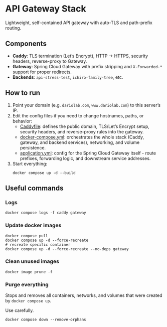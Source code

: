 # API Gateway Stack

Lightweight, self-contained API gateway with auto-TLS and path-prefix routing.

## Components

- **Caddy**: TLS termination (Let’s Encrypt), HTTP → HTTPS, security headers, reverse-proxy to Gateway.
- **Gateway**: Spring Cloud Gateway with prefix stripping and `X-Forwarded-*` support for proper redirects.
- **Backends**: `api-stress-test`, `ichiro-family-tree`, etc.

## How to run

1. Point your domain (e.g. `dariolab.com`, `www.dariolab.com`) to this server’s IP.
2. Edit the config files if you need to change hostnames, paths, or behavior:
    - [Caddyfile](Caddyfile): defines the public domain, TLS/Let’s Encrypt setup, security headers, and reverse-proxy
      rules into the gateway.
    - [docker-compose.yml](docker-compose.yml): orchestrates the whole stack (Caddy, gateway, and backend services),
      networking, and volume persistence.
    - [application.yml](src/main/resources/application.yml): config for the Spring Cloud Gateway itself - route
      prefixes, forwarding logic, and downstream service addresses.
3. Start everything:
   ```shell
   docker compose up -d --build
   ```

## Useful commands

### Logs

```shell
docker compose logs -f caddy gateway
```

### Update docker images

```shell
docker compose pull
docker compose up -d --force-recreate
# recreate specific container
docker compose up -d --force-recreate --no-deps gateway
```

### Clean unused images

```shell
docker image prune -f
```

### Purge everything

Stops and removes all containers, networks, and volumes that were created by `docker compose up`.

Use carefully.

```shell
docker compose down --remove-orphans
```
